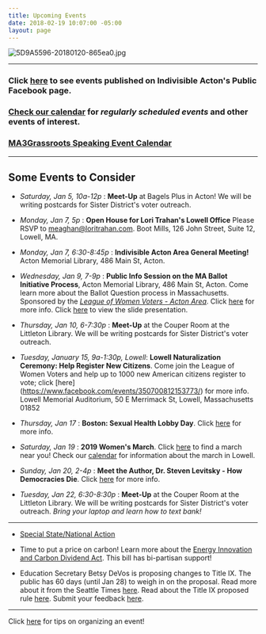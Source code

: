 ```yaml
---
title: Upcoming Events
date: 2018-02-19 10:07:00 -05:00
layout: page
---
```


![5D9A5596-20180120-865ea0.jpg](/uploads/5D9A5596-20180120-865ea0.jpg)

---

### Click [here](https://www.facebook.com/pg/IndivisibleActon/events/?ref=page_internal) to see events published on Indivisible Acton's Public Facebook page.

### [Check our calendar](http://www.indivisibleacton.org/calendar.html) for *regularly scheduled events* and other events of interest.

### [MA3Grassroots Speaking Event Calendar](https://www.ma3grassroots.com/event-calendar)

---

## Some Events to Consider

* *Saturday, Jan 5, 10a-12p* : **Meet-Up** at Bagels Plus in Acton! We will be writing postcards for Sister District's voter outreach.


* *Monday, Jan 7, 5p* : **Open House for Lori Trahan's Lowell Office**  Please RSVP to meaghan@loritrahan.com. Boot Mills, 126 John Street, Suite 12, Lowell, MA.


* *Monday, Jan 7, 6:30-8:45p* : **Indivisible Acton Area General Meeting!**  Acton Memorial Library, 486 Main St, Acton.


* *Wednesday, Jan 9, 7-9p* : **Public Info Session on the MA Ballot Initiative Process**, Acton Memorial Library, 486 Main St, Acton.  Come learn more about the Ballot Question process in Massachusetts.  Sponsored by the *[League of Women Voters - Acton Area](http://www.lwv-aa.org/home)*.  Click [here](https://www.facebook.com/events/315833375692840/) for more info.  Click [here](https://drive.google.com/file/d/1M6hONThbQFIveevCqpp6nXkq5EmCpNlD/view) to view the slide presentation.


* *Thursday, Jan 10, 6-7:30p* : **Meet-Up** at the Couper Room at the Littleton Library.  We will be writing postcards for Sister District's voter outreach.  

* *Tuesday, January 15, 9a-1:30p, Lowell*:  **Lowell Naturalization Ceremony: Help Register New Citizens**.  Come join the League of Women Voters and help up to 1000 new American citizens register to vote; click \[here\]  (https://www.facebook.com/events/350700812153773/) for more info.  Lowell Memorial Auditorium, 50 E Merrimack St, Lowell, Massachusetts 01852  

* *Thursday, Jan 17* : **Boston: Sexual Health Lobby Day**.  Click 
[here](https://www.aclum.org/en/events/sexual-health-lobby-day) for more info.  

* *Saturday, Jan 19* : **2019 Women's March**. Click [here](https://actionnetwork.org/event_campaigns/third-annual-womens-march-womenswave) to find a march near you!  Check our [calendar](http://www.indivisibleacton.org/calendar.html) for information about the march in Lowell.


* *Sunday, Jan 20, 2-4p* : **Meet the Author, Dr. Steven Levitsky - How Democracies Die**. Click [here](https://prescottscc.org/event/meet-the-author-how-democracies-die/?instance_id=7133&fbclid=IwAR2DSVrxD0x_YTpGmiYBHGw0hFFuEckSR26E4Ju9ya_Rm4hW06FF6p4EErU) for more info.


* *Tuesday, Jan 22, 6:30-8:30p* : **Meet-Up** at the Couper Room at the Littleton Library.  We will be writing postcards for Sister District's voter outreach.  *Bring your laptop and learn how to text bank!*

---

* [Special State/National Action](http://www.indivisibleacton.org/2019/01/05/special-state-slash-national-action.html)


* Time to put a price on carbon!  Learn more about the [Energy Innovation and Carbon Dividend Act](https://energyinnovationact.org/how-it-works/).  This bill has bi-partisan support!


* Education Secretary Betsy DeVos is proposing changes to Title IX.  The public has 60 days (until Jan 28) to weigh in on the proposal. Read more about it from the Seattle Times [here](https://www.seattletimes.com/education-lab/devos-title-ix-changes-open-for-public-comment-thursday/?fbclid=IwAR08RB8KC15znqMYvAX5qVxEIm5XIQJRaiKco2af8kxOAvX_02EhZ_XGK2E).  Read about the Title IX proposed rule [here](https://www.federalregister.gov/documents/2018/11/29/2018-25314/nondiscrimination-on-the-basis-of-sex-in-education-programs-or-activities-receiving-federal).  Submit your feedback [here](https://www.regulations.gov/document?D=ED-2018-OCR-0064-0001).

---

Click [here](http://www.indivisibleacton.org/events/organize-an-event.html) for tips on organizing an event!